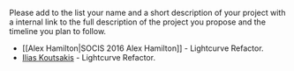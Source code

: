 Please add to the list your name and a short description of your project with a internal link to the full description of the project you propose and the timeline you plan to follow.
* [[Alex Hamilton|SOCIS 2016 Alex Hamilton]] - Lightcurve Refactor.
* [Ilias Koutsakis](https://github.com/sunpy/sunpy/wiki/SOCIS-2016-Ilias-Koutsakis) - Lightcurve Refactor.